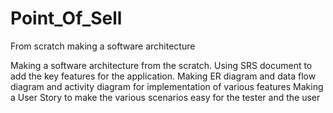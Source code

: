 # Point_Of_Sell
From scratch making a software architecture


Making a software architecture from the scratch.
Using SRS document to add the key features for the application.
Making ER diagram and data flow diagram and activity diagram for implementation of various features
Making a User Story to make the various scenarios easy for the tester and the user
